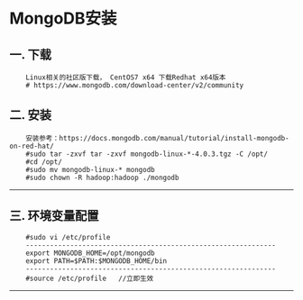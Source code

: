# MongoDB安装

## 一. 下载
        Linux相关的社区版下载， CentOS7 x64 下载Redhat x64版本
        # https://www.mongodb.com/download-center/v2/community
        

## 二. 安装
        安装参考：https://docs.mongodb.com/manual/tutorial/install-mongodb-on-red-hat/
        #sudo tar -zxvf tar -zxvf mongodb-linux-*-4.0.3.tgz -C /opt/
        #cd /opt/ 
        #sudo mv mongodb-linux-* mongodb
        #sudo chown -R hadoop:hadoop ./mongodb

------------------------------------------------------------------------

## 三. 环境变量配置

        #sudo vi /etc/profile
        --------------------------------------------------------------
        export MONGODB_HOME=/opt/mongodb
        export PATH=$PATH:$MONGODB_HOME/bin
        --------------------------------------------------------------
        #source /etc/profile   //立即生效

------------------------------------------------------------------------
